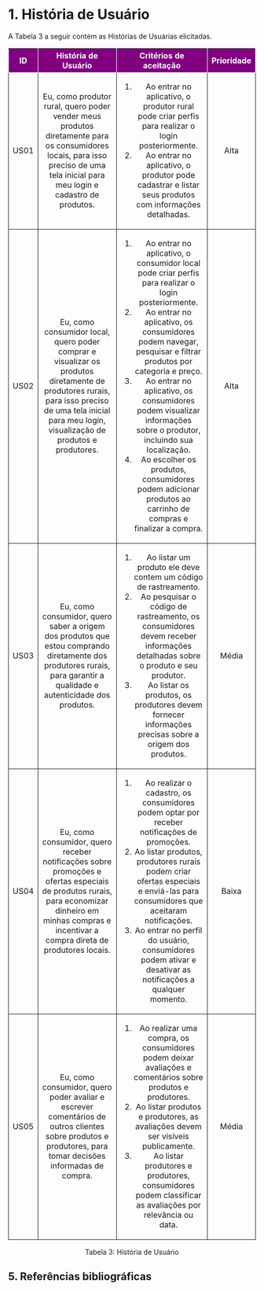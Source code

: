 
# 1. História de Usuário

A Tabela 3 a seguir contém as Histórias de Usuárias elicitadas. 

<table>
    <thead>
        <tr style="background-color: purple; color: white" >
            <th style="border-style:solid;border-width:1px;text-align:center">ID</th>
            <th style="border-style:solid;border-width:1px;text-align:center">História de Usuário</th>
            <th style="border-style:solid;border-width:1px;text-align:center">Critérios de aceitação</th>
            <th style="border-style:solid;border-width:1px;text-align:center">Prioridade</th>
        </tr>
    </thead>
    <tbody>
        <tr>
            <span id="ustory-01"></span>
            <td style="border-style:solid;border-width:1px;text-align:center;vertical-align:middle" rowspan="1">US01</td>
            <td style="border-style:solid;border-width:1px;text-align:center;vertical-align:middle" rowspan="1"> Eu, como produtor rural, quero poder vender meus produtos diretamente para os consumidores locais, para isso preciso de uma tela inicial para meu login e cadastro de produtos. </td>
            <td style="border-style:solid;border-width:1px;text-align:center;vertical-align:middle" rowspan="1"><ol><li> Ao entrar no aplicativo, o produtor rural pode criar perfis para realizar o login posteriormente. </li><li> Ao entrar no aplicativo, o produtor pode cadastrar e listar seus produtos com informações detalhadas. </li></ol></td>
            <td style="border-style:solid;border-width:1px;text-align:center;vertical-align:middle">Alta</td>
        </tr>
        <tr>
            <span id="ustory-01"></span>
            <td style="border-style:solid;border-width:1px;text-align:center;vertical-align:middle" rowspan="1">US02</td>
            <td style="border-style:solid;border-width:1px;text-align:center;vertical-align:middle" rowspan="1">Eu, como consumidor local, quero poder comprar e visualizar os produtos diretamente de produtores rurais, para isso preciso de uma tela inicial para meu login, visualização de produtos e produtores. </td>
            <td style="border-style:solid;border-width:1px;text-align:center;vertical-align:middle" rowspan="1"><ol><li> Ao entrar no aplicativo, o consumidor local pode criar perfis para realizar o login posteriormente.</li><li> Ao entrar no aplicativo, os consumidores podem navegar, pesquisar e filtrar produtos por categoria e preço.</li><li> Ao entrar no aplicativo, os consumidores podem visualizar informações sobre o produtor, incluindo sua localização.</li><li> Ao escolher os produtos, consumidores podem adicionar produtos ao carrinho de compras e finalizar a compra.</li></ol></td>
            <td style="border-style:solid;border-width:1px;text-align:center;vertical-align:middle">Alta</td>
        </tr>
        <tr>
            <span id="ustory-01"></span>
            <td style="border-style:solid;border-width:1px;text-align:center;vertical-align:middle" rowspan="1">US03</td>
            <td style="border-style:solid;border-width:1px;text-align:center;vertical-align:middle" rowspan="1"> Eu, como consumidor, quero saber a origem dos produtos que estou comprando diretamente dos produtores rurais, para garantir a qualidade e autenticidade dos produtos. </td>
            <td style="border-style:solid;border-width:1px;text-align:center;vertical-align:middle" rowspan="1"><ol><li> Ao listar um produto ele deve contem um código de rastreamento. </li><li> Ao pesquisar o código de rastreamento, os consumidores devem receber informações detalhadas sobre o produto e seu produtor. </li><li> Ao listar os produtos, os produtores devem fornecer informações precisas sobre a origem dos produtos.</li></ol></td>
            <td style="border-style:solid;border-width:1px;text-align:center;vertical-align:middle">Média</td>
        </tr>
         <tr>
            <span id="ustory-01"></span>
            <td style="border-style:solid;border-width:1px;text-align:center;vertical-align:middle" rowspan="1">US04</td>
            <td style="border-style:solid;border-width:1px;text-align:center;vertical-align:middle" rowspan="1"> Eu, como consumidor, quero receber notificações sobre promoções e ofertas especiais de produtos rurais, para economizar dinheiro em minhas compras e incentivar a compra direta de produtores locais. </td>
            <td style="border-style:solid;border-width:1px;text-align:center;vertical-align:middle" rowspan="1"><ol><li> Ao realizar o cadastro, os consumidores podem optar por receber notificações de promoções. </li><li> Ao listar produtos, produtores rurais podem criar ofertas especiais e enviá-las para consumidores que aceitaram notificações. </li><li> Ao entrar no perfil do usuário, consumidores podem ativar e desativar as notificações a qualquer momento.</li></ol></td>
            <td style="border-style:solid;border-width:1px;text-align:center;vertical-align:middle">Baixa</td>
        </tr>
         <tr>
            <span id="ustory-01"></span>
            <td style="border-style:solid;border-width:1px;text-align:center;vertical-align:middle" rowspan="1">US05</td>
            <td style="border-style:solid;border-width:1px;text-align:center;vertical-align:middle" rowspan="1"> Eu, como consumidor, quero poder avaliar e escrever comentários de outros clientes sobre produtos e produtores, para tomar decisões informadas de compra. </td>
            <td style="border-style:solid;border-width:1px;text-align:center;vertical-align:middle" rowspan="1"><ol><li> Ao realizar uma compra, os consumidores podem deixar avaliações e comentários sobre produtos e produtores. </li><li> Ao listar produtos e produtores, as avaliações devem ser visíveis publicamente. </li><li> Ao listar produtores e produtores, consumidores podem classificar as avaliações por relevância ou data. </li></ol></td>
            <td style="border-style:solid;border-width:1px;text-align:center;vertical-align:middle">Média</td>
        </tr>

        
        
</table>

<div style="text-align: center">
<p>Tabela 3: História de Usuário</p>
</div>

## 5. Referências bibliográficas
